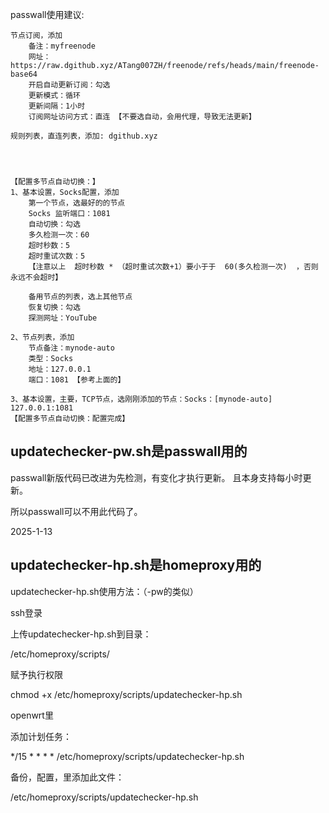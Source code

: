 passwall使用建议:


	节点订阅，添加
		备注：myfreenode
		网址：https://raw.dgithub.xyz/ATang007ZH/freenode/refs/heads/main/freenode-base64
		开启自动更新订阅：勾选
		更新模式：循环
		更新间隔：1小时
		订阅网址访问方式：直连	【不要选自动，会用代理，导致无法更新】

	规则列表，直连列表，添加: dgithub.xyz




	【配置多节点自动切换：】
	1、基本设置，Socks配置，添加
		第一个节点，选最好的的节点
		Socks 监听端口：1081
		自动切换：勾选
		多久检测一次：60
		超时秒数：5
		超时重试次数：5
		【注意以上  超时秒数 * （超时重试次数+1）要小于于  60(多久检测一次)  ，否则永远不会超时】

		备用节点的列表，选上其他节点
		恢复切换：勾选
		探测网址：YouTube

	2、节点列表，添加
		节点备注：mynode-auto
		类型：Socks
		地址：127.0.0.1
		端口：1081	【参考上面的】

	3、基本设置，主要，TCP节点，选刚刚添加的节点：Socks：[mynode-auto] 127.0.0.1:1081
	【配置多节点自动切换：配置完成】
  

updatechecker-pw.sh是passwall用的
----------------------------------------------
passwall新版代码已改进为先检测，有变化才执行更新。
且本身支持每小时更新。

所以passwall可以不用此代码了。

2025-1-13



updatechecker-hp.sh是homeproxy用的
----------------------------------------------
updatechecker-hp.sh使用方法：（-pw的类似）

ssh登录



上传updatechecker-hp.sh到目录：

/etc/homeproxy/scripts/

赋予执行权限

chmod +x /etc/homeproxy/scripts/updatechecker-hp.sh

openwrt里

添加计划任务：

*/15 * * * * /etc/homeproxy/scripts/updatechecker-hp.sh


备份，配置，里添加此文件：

/etc/homeproxy/scripts/updatechecker-hp.sh
